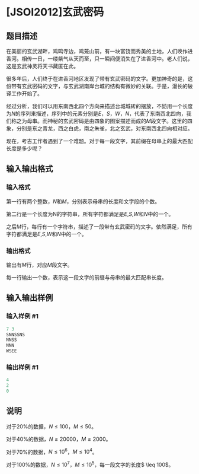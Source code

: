 # [JSOI2012]玄武密码

## 题目描述

在美丽的玄武湖畔，鸡鸣寺边，鸡笼山前，有一块富饶而秀美的土地，人们唤作进香河。相传一日，一缕紫气从天而至，只一瞬间便消失在了进香河中。老人们说，这是玄武神灵将天书藏匿在此。

很多年后，人们终于在进香河地区发现了带有玄武密码的文字。更加神奇的是，这份带有玄武密码的文字，与玄武湖南岸台城的结构有微妙的关联。于是，漫长的破译工作开始了。

经过分析，我们可以用东南西北四个方向来描述台城城砖的摆放，不妨用一个长度为$N$的序列来描述，序列中的元素分别是$E$，$S$，$W$，$N$，代表了东南西北四向，我们称之为母串。而神秘的玄武密码是由四象的图案描述而成的$M$段文字。这里的四象，分别是东之青龙，西之白虎，南之朱雀，北之玄武，对东南西北四向相对应。

现在，考古工作者遇到了一个难题。对于每一段文字，其前缀在母串上的最大匹配长度是多少呢？ 

## 输入输出格式

### 输入格式

第一行有两个整数，$N$和$M$，分别表示母串的长度和文字段的个数。

第二行是一个长度为N的字符串，所有字符都满足是$E$,$S$,$W$和$N$中的一个。

之后$M$行，每行有一个字符串，描述了一段带有玄武密码的文字。依然满足，所有字符都满足是$E$,$S$,$W$和$N$中的一个。

### 输出格式

输出有$M$行，对应$M$段文字。

每一行输出一个数，表示这一段文字的前缀与母串的最大匹配串长度。

## 输入输出样例

### 输入样例 #1

```cpp
7 3
SNNSSNS
NNSS
NNN
WSEE
```


### 输出样例 #1

```cpp
4
2
0
```


## 说明

对于$20\%$的数据，$N \leq 100$，$M \leq 50$。

对于$40\%$的数据，$N \leq 20000$，$M \leq 2000$。

对于$70\%$的数据，$N \leq 10^6$，$M \leq 10^4$。

对于$100\%$的数据，$N \leq 10^7$，$M \leq 10^5$，每一段文字的长度$ \leq 100$。

